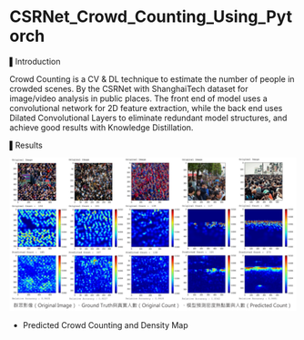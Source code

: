 # CSRNet_Crowd_Counting_Using_Pytorch

▌Introduction

Crowd Counting is a CV & DL technique to estimate the number of people in crowded scenes. By the CSRNet with ShanghaiTech dataset for image/video analysis in public places. The front end of model uses a convolutional network for 2D feature extraction, while the back end uses Dilated Convolutional Layers to eliminate redundant model structures, and achieve good results with Knowledge Distillation.

▌Results


  ![image](Predicted_DensityMap.png)   
 
  * Predicted Crowd Counting and Density Map
